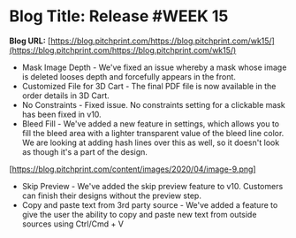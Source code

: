 # **Blog Title**: Release #WEEK 15

**Blog URL:** [https://blog.pitchprint.com/https://blog.pitchprint.com/wk15/](https://blog.pitchprint.com/https://blog.pitchprint.com/wk15/)

 * Mask Image Depth - We've fixed an issue whereby a mask whose image is deleted looses depth and forcefully appears in the front.
 * Customized File for 3D Cart - The final PDF file is now available in the order details in 3D Cart.
 * No Constraints - Fixed issue. No constraints setting for a clickable mask has been fixed in v10.
 * Bleed Fill - We've added a new feature in settings, which allows you to fill the bleed area with a lighter transparent value of the bleed
   line color. We are looking at adding hash lines over this as well, so it doesn't look as though it's a part of the design.

[https://blog.pitchprint.com/content/images/2020/04/image-9.png]
 * Skip Preview - We've added the skip preview feature to v10. Customers can finish their designs without the preview step.
 * Copy and paste text from 3rd party source - We've added a feature to give the user the ability to copy and paste new text from outside
   sources using Ctrl/Cmd + V

